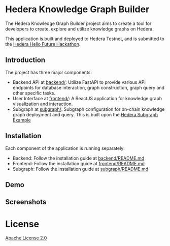 # Hedera Knowledge Graph Builder

The Hedera Knowledge Graph Builder project aims to create a tool for developers to create, explore and utilize knowledge graphs on Hedera.

This application is built and deployed to Hedera Testnet, and is submitted to the [Hedera Hello Future Hackathon](https://hellofuturehackathon.dev/).

## Introduction
The project has three major components:

- Backend API at [backend/](backend/): Utilize FastAPI to provide various API endpoints for database interaction, graph construction, graph query and other specific tasks.
- User Interface at [frontend/](frontend/): A ReactJS application for knowledge graph visualization and interaction.
- Subgraph at [subgraph/](subgraph/): Subgraph configuration for on-chain knowledge graph deployment and query. This is built upon the [Hedera Subgraph Example](https://github.com/hashgraph/hedera-subgraph-example)

## Installation
Each component of the application is running separately:
- Backend: Follow the installation guide at [backend/README.md](backend/README.md)
- Frontend: Follow the installation guide at [frontend/README.md](frontend/README.md)
- Subgraph: Follow the installation guide at [subgraph/README.md](frontend/README.md)

## Demo

## Screenshots


# License
[Apache License 2.0](LICENSE)
